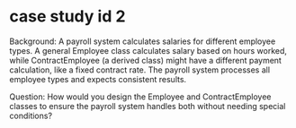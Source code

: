 
# case study id 2


Background: A payroll system calculates salaries for different employee types. A general Employee class calculates salary based on hours worked, while ContractEmployee (a derived class) might have a different payment calculation, like a fixed contract rate. The payroll system processes all employee types and expects consistent results.


Question: How would you design the Employee and ContractEmployee classes to ensure the payroll system handles both without needing special conditions?
